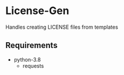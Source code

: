 # License-Gen
Handles creating LICENSE files from templates

## Requirements
- python-3.8
    - requests
